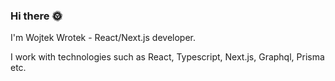 ### Hi there :sun_with_face:

I'm Wojtek Wrotek - React/Next.js developer.

I work with technologies such as React, Typescript, Next.js, Graphql, Prisma etc.
